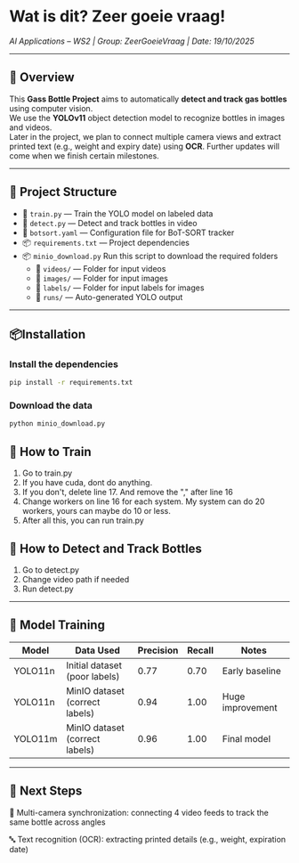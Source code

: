 # Wat is dit? Zeer goeie vraag!
*AI Applications – WS2 | Group: ZeerGoeieVraag | Date: 19/10/2025*

---

## 🚀 Overview
This **Gass Bottle Project** aims to automatically **detect and track gas bottles** using computer vision.  
We use the **YOLOv11** object detection model to recognize bottles in images and videos.  
Later in the project, we plan to connect multiple camera views and extract printed text (e.g., weight and expiry date) using **OCR**. Further updates will come when we finish certain milestones.

---

## 🧩 Project Structure

- 🧠 `train.py` — Train the YOLO model on labeled data  
- 🎥 `detect.py` — Detect and track bottles in video  
- 🧠 `botsort.yaml` — Configuration file for BoT-SORT tracker    
- 📦 `requirements.txt` — Project dependencies
- 📦 `minio_download.py` Run this script to download the required folders
    - 📁 `videos/` — Folder for input videos  
    - 📁 `images/` — Folder for input images  
    - 📁 `labels/` — Folder for input labels for images   
    - 📁 `runs/` — Auto-generated YOLO output  

---

## 📦Installation

### Install the dependencies

```bash
pip install -r requirements.txt
```

### Download the data

```sh
python minio_download.py
```


## 🧪 How to Train
1. Go to train.py
2. If you have cuda, dont do anything.
3. If you don't, delete line 17. And remove the "," after line 16
4. Change workers on line 16 for each system. My system can do 20 workers, yours can maybe do 10 or less.
5. After all this, you can run train.py


## 🎥 How to Detect and Track Bottles
1. Go to detect.py
2. Change video path if needed
3. Run detect.py

---

## 🧠 Model Training

| Model    | Data Used                     | Precision | Recall | Notes              |
|----------|-------------------------------|-----------|--------|--------------------|
| YOLO11n  | Initial dataset (poor labels) | 0.77      | 0.70   | Early baseline     |
| YOLO11n  | MinIO dataset (correct labels)| 0.94      | 1.00   | Huge improvement   |
| YOLO11m  | MinIO dataset (correct labels)| 0.96      | 1.00   | Final model        |


---

## 🔧 Next Steps

🔁 Multi-camera synchronization: connecting 4 video feeds to track the same bottle across angles

🔤 Text recognition (OCR): extracting printed details (e.g., weight, expiration date)